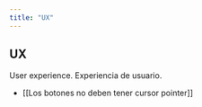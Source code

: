 ```yaml
---
title: "UX"
---
```


## UX
User experience. Experiencia de usuario.

- [[Los botones no deben tener cursor pointer]]
